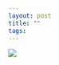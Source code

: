 ```yaml
---
layout: post
title: ""
tags:
---
```

![](http://24.media.tumblr.com/tumblr_lon9okSqCr1qfupq5o1_500.jpg)


